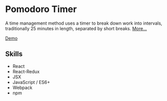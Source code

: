 # Pomodoro Timer

A time management method uses a timer to break down work into intervals, traditionally 25 minutes in length, separated by short breaks. [More...](https://en.wikipedia.org/wiki/Pomodoro_Technique)

[Demo](https://eliot36.github.io/projects/pomodoro/)

## Skills
* React
* React-Redux
* JSX
* JavaScript / ES6+
* Webpack
* npm